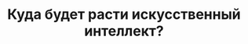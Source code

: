 ---
title: "Куда будет расти искусственный интеллект?"
categories:
  - talks
tags:
  - ai
header:
  teaser: http://brightmagazine.ru/wp-content/uploads/2022/10/christina-wocintechchat-com-qZYNQp_Lm3o-unsplash.jpg
link: http://brightmagazine.ru/ie/
excerpt: "Вместе с заместителем декана по учебной работе Финансового университета Михаилом Коротеевым разбираемся в будущем искусственного интеллекта."
---